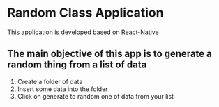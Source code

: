 # Random Class Application
This application is developed based on React-Native

## The main objective of this app is to generate a random thing from a list of data
1) Create a folder of data
2) Insert some data into the folder
3) Click on generate to random one of data from your list
